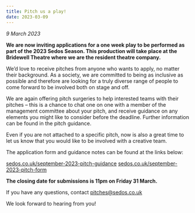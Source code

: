```yaml
---
title: Pitch us a play!
date: 2023-03-09
---
```

*9﻿ March 2023*

**We are now inviting applications for a one week play to be performed as part of the 2023 Sedos Season. This production will take place at the Bridewell Theatre where we are the resident theatre company.**

We’d love to receive pitches from anyone who wants to apply, no matter their background. As a society, we are committed to being as inclusive as possible and therefore are looking for a truly diverse range of people to come forward to be involved both on stage and off.

We are again offering pitch surgeries to help interested teams with their pitches – this is a chance to chat one on one with a member of the management committee about your pitch, and receive guidance on any elements you might like to consider before the deadline. Further information can be found in the pitch guidance.

Even if you are not attached to a specific pitch, now is also a great time to let us know that you would like to be involved with a creative team.

The application form and guidance notes can be found at the links below:

[sedos.co.uk/september-2023-pitch-guidance](http://sedos.co.uk/september-2023-pitch-guidance)
[sedos.co.uk/september-2023-pitch-form](http://sedos.co.uk/september-2023-pitch-form)

**The closing date for submissions is 11pm on Friday 31 March.**

If you have any questions, contact [pitches@sedos.co.uk](mailto:pitches@sedos.co.uk)

We look forward to hearing from you!